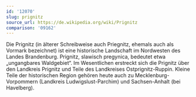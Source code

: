 ```yaml
---
id: '12070'
slug: prignitz
source_url: https://de.wikipedia.org/wiki/Prignitz
comparison: '09162'
---
```


Die Prignitz (in älterer Schreibweise auch Priegnitz, ehemals auch als Vormark bezeichnet) ist eine historische Landschaft im Nordwesten des Landes Brandenburg. Prignitz, slawisch pregynica, bedeutet etwa „ungangbares Waldgebiet“. Im Wesentlichen erstreckt sich die Prignitz über den Landkreis Prignitz und Teile des Landkreises Ostprignitz-Ruppin. Kleine Teile der historischen Region gehören heute auch zu Mecklenburg-Vorpommern (Landkreis Ludwigslust-Parchim) und Sachsen-Anhalt (bei Havelberg).
